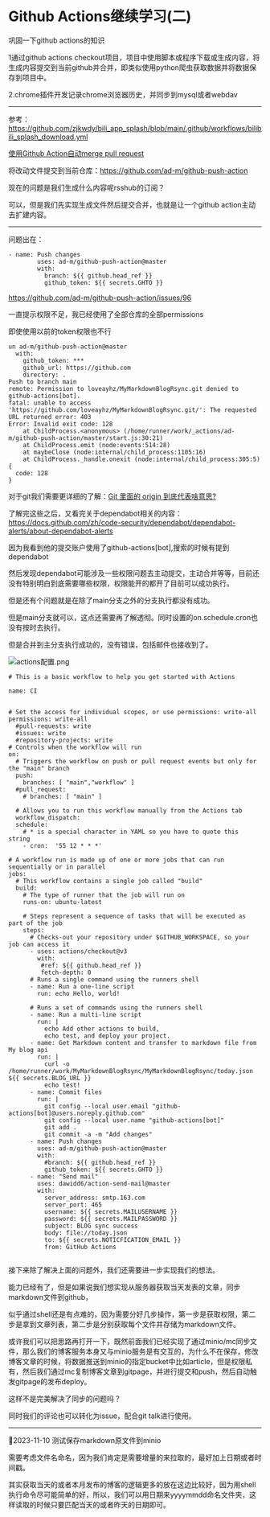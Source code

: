 # Github Actions继续学习(二)

巩固一下github actions的知识

1通过github  actions checkout项目，项目中使用脚本或程序下载或生成内容，将生成内容提交到当前github并合并，即类似使用python爬虫获取数据并将数据保存到项目中。

2.chrome插件开发记录chrome浏览器历史，并同步到mysql或者webdav

---

参考：https://github.com/zjkwdy/bili_app_splash/blob/main/.github/workflows/bilibili_splash_download.yml

[使用Github Action自动merge pull request](https://www.huangyunkun.com/2020/01/29/github-action-merge-pull-request/)

将改动文件提交到当前仓库：https://github.com/ad-m/github-push-action

现在的问题是我们生成什么内容呢rsshub的订阅？

可以，但是我们先实现生成文件然后提交合并，也就是让一个github action主动去扩建内容。

---

问题出在：

```
- name: Push changes
        uses: ad-m/github-push-action@master
        with:
          branch: ${{ github.head_ref }}
          github_token: ${{ secrets.GHTO }}
```

https://github.com/ad-m/github-push-action/issues/96

一直提示权限不足，我已经使用了全部仓库的全部permissions

即使使用以前的token权限也不行

```
un ad-m/github-push-action@master
  with:
    github_token: ***
    github_url: https://github.com
    directory: .
Push to branch main
remote: Permission to loveayhz/MyMarkdownBlogRsync.git denied to github-actions[bot].
fatal: unable to access 'https://github.com/loveayhz/MyMarkdownBlogRsync.git/': The requested URL returned error: 403
Error: Invalid exit code: 128
    at ChildProcess.<anonymous> (/home/runner/work/_actions/ad-m/github-push-action/master/start.js:30:21)
    at ChildProcess.emit (node:events:514:28)
    at maybeClose (node:internal/child_process:1105:16)
    at ChildProcess._handle.onexit (node:internal/child_process:305:5) {
  code: 128
}
```

对于git我们需要更详细的了解：[Git 里面的 origin 到底代表啥意思?](https://www.zhihu.com/question/27712995)

了解完这些之后，又看完关于dependabot相关的内容：https://docs.github.com/zh/code-security/dependabot/dependabot-alerts/about-dependabot-alerts

因为我看到他的提交账户使用了github-actions[bot],搜索的时候有提到dependabot

然后发现dependabot可能涉及一些权限问题去主动提交，主动合并等等，目前还没有特别明白到底需要哪些权限，权限能开的都开了目前可以成功执行。

但是还有个问题就是在除了main分支之外的分支执行都没有成功。

但是main分支就可以，这点还需要再了解透彻。同时设置的on.schedule.cron也没有按时去执行。

但是合并到主分支执行成功的，没有错误，包括邮件也接收到了。

![actions配置.png](http://ayhz.art:8084/zh-east-1/img/actions配置.png)

```
# This is a basic workflow to help you get started with Actions

name: CI


# Set the access for individual scopes, or use permissions: write-all
permissions: write-all
  #pull-requests: write
  #issues: write
  #repository-projects: write
# Controls when the workflow will run
on:
  # Triggers the workflow on push or pull request events but only for the "main" branch
  push:
    branches: [ "main","workflow" ]
  #pull_request:
    # branches: [ "main" ]

  # Allows you to run this workflow manually from the Actions tab
  workflow_dispatch:
  schedule:
    # * is a special character in YAML so you have to quote this string
    - cron:  '55 12 * * *'

# A workflow run is made up of one or more jobs that can run sequentially or in parallel
jobs:
  # This workflow contains a single job called "build"
  build:
    # The type of runner that the job will run on
    runs-on: ubuntu-latest

    # Steps represent a sequence of tasks that will be executed as part of the job
    steps:
      # Checks-out your repository under $GITHUB_WORKSPACE, so your job can access it
      - uses: actions/checkout@v3
        with:
         #ref: ${{ github.head_ref }}
         fetch-depth: 0
      # Runs a single command using the runners shell
      - name: Run a one-line script
        run: echo Hello, world!

      # Runs a set of commands using the runners shell
      - name: Run a multi-line script
        run: |
          echo Add other actions to build,
          echo test, and deploy your project.
      - name: Get Markdown content and transfer to markdown file from My blog api
        run: |
          curl -o /home/runner/work/MyMarkdownBlogRsync/MyMarkdownBlogRsync/today.json ${{ secrets.BLOG_URL }}
          echo test!
      - name: Commit files
        run: |
          git config --local user.email "github-actions[bot]@users.noreply.github.com"
          git config --local user.name "github-actions[bot]"
          git add .
          git commit -a -m "Add changes"
      - name: Push changes
        uses: ad-m/github-push-action@master
        with:
          #branch: ${{ github.head_ref }}
          github_token: ${{ secrets.GHTO }}
      - name: "Send mail"
        uses: dawidd6/action-send-mail@master
        with:
          server_address: smtp.163.com
          server_port: 465
          username: ${{ secrets.MAILUSERNAME }}
          password: ${{ secrets.MAILPASSWORD }}
          subject: BLOG sync success
          body: file://today.json
          to: ${{ secrets.NOTICFICATION_EMAIL }}
          from: GitHub Actions


```

接下来除了解决上面的问题外，我们还需要进一步实现我们的想法。

能力已经有了，但是如果说我们想实现从服务器获取当天发表的文章，同步markdown文件到github，

似乎通过shell还是有点难的，因为需要分好几步操作，第一步是获取权限，第二步是拿到文章列表，第二步是分别获取每个文件并存储为markdown文件。

或许我们可以把思路再打开一下，既然前面我们已经实现了通过minio/mc同步文件，那么我们的博客服务本身又与minio服务是有交互的，为什么不在保存，修改博客文章的时候，将数据推送到minio的指定bucket中比如article，但是权限私有，然后我们通过mc复制博客文章到gitpage，并进行提交和push，然后自动触发gitpage的发布deploy。

这样不是完美解决了同步的问题吗？

同时我们的评论也可以转化为issue，配合git talk进行使用。

---

📅2023-11-10 测试保存markdown原文件到minio

需要考虑文件名命名，因为我们肯定是需要增量的来拉取的，最好加上日期或者时间戳。

其实获取当天的或者本月发布的博客的逻辑更多的放在这边比较好，因为用shell执行命令尽可能简单的好，所以，我们可以用日期来yyyymmdd命名文件夹，这样读取的时候只要匹配当天的或者昨天的日期即可。
